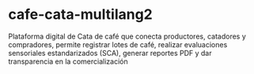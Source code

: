 # cafe-cata-multilang2
Plataforma digital de Cata de café que conecta productores, catadores y compradores, permite registrar lotes de café, realizar evaluaciones sensoriales estandarizados (SCA),  generar reportes PDF y dar transparencia en la comercialización

